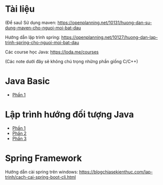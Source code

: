 # Tài liệu

(Để sau) Sử dụng maven: https://openplanning.net/10131/huong-dan-su-dung-maven-cho-nguoi-moi-bat-dau

Hướng dẫn lập trình spring: https://openplanning.net/10127/huong-dan-lap-trinh-spring-cho-nguoi-moi-bat-dau

Các course học Java: https://loda.me/courses

(Các note dưới đây sẽ không chú trọng những phần giống C/C++)

# Java Basic

- [Phần 1](https://github.com/maduc238/open5gs-docker/blob/main/Java-note/Java.md)

# Lập trình hướng đối tượng Java

- [Phần 1](https://github.com/maduc238/open5gs-docker/blob/main/Java-note/Java-OOP.md)
- [Phần 2](https://github.com/maduc238/open5gs-docker/blob/main/Java-note/Java-OOP-2.md)
- [Phần 3](https://github.com/maduc238/open5gs-docker/blob/main/Java-note/Java-OOP-3.md)

# Spring Framework

Hướng dẫn cài spring trên windows: https://blogchiasekienthuc.com/lap-trinh/cach-cai-spring-boot-cli.html
